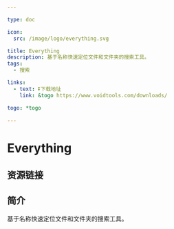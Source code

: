 ```yaml
---

type: doc

icon:
  src: /image/logo/everything.svg

title: Everything
description: 基于名称快速定位文件和文件夹的搜索工具。
tags:
  - 搜索

links:
  - text: ⏬下载地址
    link: &togo https://www.voidtools.com/downloads/

togo: *togo

---
```


<ShowLogo />

# Everything

<ShowTags />

<ShowBreadcrumb />

## 资源链接

<ShowLinks />

## 简介

基于名称快速定位文件和文件夹的搜索工具。
